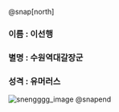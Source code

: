 @snap[north]
### 이름 : 이선행
### 별명 : 수원역대갈장군
### 성격 : 유머러스
![snengggg_image](https://img.insight.co.kr/static/2018/01/03/700/3tli7ayeflsb6835s31p.jpg)
@snapend
